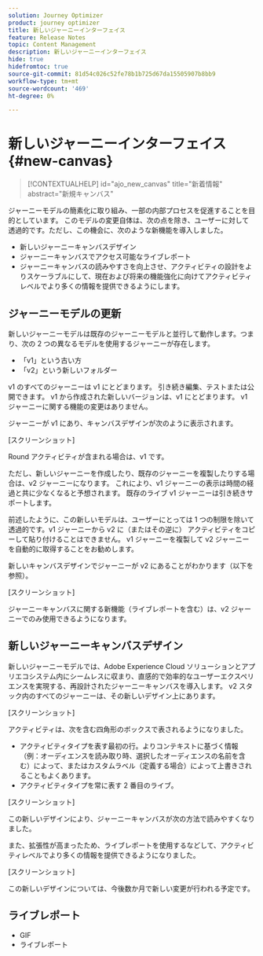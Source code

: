 ```yaml
---
solution: Journey Optimizer
product: journey optimizer
title: 新しいジャーニーインターフェイス
feature: Release Notes
topic: Content Management
description: 新しいジャーニーインターフェイス
hide: true
hidefromtoc: true
source-git-commit: 81d54c026c52fe78b1b725d67da15505907b8bb9
workflow-type: tm+mt
source-wordcount: '469'
ht-degree: 0%

---
```


# 新しいジャーニーインターフェイス {#new-canvas}

>[!CONTEXTUALHELP]
>id="ajo_new_canvas"
>title="新着情報"
>abstract="新規キャンバス"

ジャーニーモデルの簡素化に取り組み、一部の内部プロセスを促進することを目的としています。 このモデルの変更自体は、次の点を除き、ユーザーに対して透過的です。ただし、この機会に、次のような新機能を導入しました。

* 新しいジャーニーキャンバスデザイン
* ジャーニーキャンバスでアクセス可能なライブレポート
* ジャーニーキャンバスの読みやすさを向上させ、アクティビティの設計をよりスケーラブルにして、現在および将来の機能強化に向けてアクティビティレベルでより多くの情報を提供できるようにします。

## ジャーニーモデルの更新

新しいジャーニーモデルは既存のジャーニーモデルと並行して動作します。つまり、次の 2 つの異なるモデルを使用するジャーニーが存在します。

* 「v1」という古い方
* 「v2」という新しいフォルダー

v1 のすべてのジャーニーは v1 にとどまります。 引き続き編集、テストまたは公開できます。 v1 から作成された新しいバージョンは、v1 にとどまります。 v1 ジャーニーに関する機能の変更はありません。

ジャーニーが v1 にあり、キャンバスデザインが次のように表示されます。

[スクリーンショット]

Round アクティビティが含まれる場合は、v1 です。

ただし、新しいジャーニーを作成したり、既存のジャーニーを複製したりする場合は、v2 ジャーニーになります。 これにより、v1 ジャーニーの表示は時間の経過と共に少なくなると予想されます。 既存のライブ v1 ジャーニーは引き続きサポートします。

前述したように、この新しいモデルは、ユーザーにとっては 1 つの制限を除いて透過的です。v1 ジャーニーから v2 に（またはその逆に） アクティビティをコピーして貼り付けることはできません。 v1 ジャーニーを複製して v2 ジャーニーを自動的に取得することをお勧めします。

新しいキャンバスデザインでジャーニーが v2 にあることがわかります（以下を参照）。

[スクリーンショット]

ジャーニーキャンバスに関する新機能（ライブレポートを含む）は、v2 ジャーニーでのみ使用できるようになります。

## 新しいジャーニーキャンバスデザイン

新しいジャーニーモデルでは、Adobe Experience Cloud ソリューションとアプリエコシステム内にシームレスに収まり、直感的で効率的なユーザーエクスペリエンスを実現する、再設計されたジャーニーキャンバスを導入します。 v2 スタック内のすべてのジャーニーは、その新しいデザイン上にあります。

[スクリーンショット]

アクティビティは、次を含む四角形のボックスで表されるようになりました。

* アクティビティタイプを表す最初の行。よりコンテキストに基づく情報（例：オーディエンスを読み取り時、選択したオーディエンスの名前を含む）によって、またはカスタムラベル（定義する場合）によって上書きされることもよくあります。
* アクティビティタイプを常に表す 2 番目のライブ。

[スクリーンショット]

この新しいデザインにより、ジャーニーキャンバスが次の方法で読みやすくなりました。

また、拡張性が高まったため、ライブレポートを使用するなどして、アクティビティレベルでより多くの情報を提供できるようになりました。

[スクリーンショット]

この新しいデザインについては、今後数か月で新しい変更が行われる予定です。

## ライブレポート

* GIF
* ライブレポート